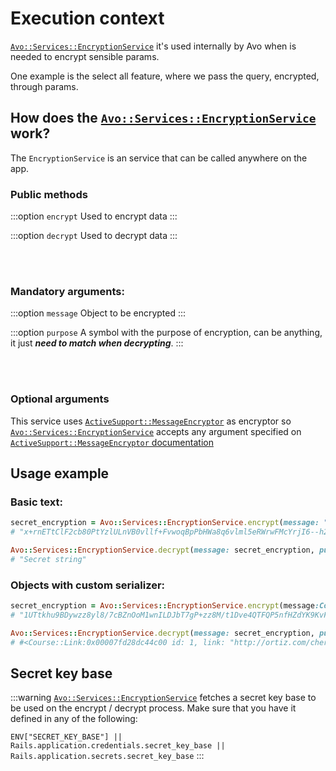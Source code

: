 # Execution context

[`Avo::Services::EncryptionService`](https://github.com/avo-hq/avo/blob/main/lib/avo/services/encryption_service.rb) it's used internally by Avo when is needed to encrypt sensible params.

One example is the select all feature, where we pass the query, encrypted, through params.

## How does the [`Avo::Services::EncryptionService`](https://github.com/avo-hq/avo/blob/main/lib/avo/services/encryption_service.rb) work?

The `EncryptionService` is an service that can be called anywhere on the app.

### Public methods

:::option `encrypt`
Used to encrypt data
:::

:::option `decrypt`
Used to decrypt data
:::

<br><br>

### Mandatory arguments:

:::option `message`
Object to be encrypted
:::

:::option `purpose`
A symbol with the purpose of encryption, can be anything, it just ***need to match when decrypting***.
:::

<br><br>

### Optional arguments
This service uses [`ActiveSupport::MessageEncryptor`](https://api.rubyonrails.org/v5.2.3/classes/ActiveSupport/MessageEncryptor.html) as encryptor so [`Avo::Services::EncryptionService`](https://github.com/avo-hq/avo/blob/main/lib/avo/services/encryption_service.rb) accepts any argument specified on [`ActiveSupport::MessageEncryptor` documentation](https://api.rubyonrails.org/v5.2.3/classes/ActiveSupport/MessageEncryptor.html)

## Usage example

### Basic text:
```ruby
secret_encryption = Avo::Services::EncryptionService.encrypt(message: "Secret string", purpose: :demo)
# "x+rnETtClF2cb80PtYzlULnVB0vllf+FvwoqBpPbHWa8q6vlml5eRWrwFMcYrjI6--h2MiT1P5ctTUjwfQ--k2WsIRknFVE53QwXADDDJw=="

Avo::Services::EncryptionService.decrypt(message: secret_encryption, purpose: :demo)
# "Secret string"
```

### Objects with custom serializer:
```ruby
secret_encryption = Avo::Services::EncryptionService.encrypt(message:Course::Link.first, purpose: :demo, serializer: Marshal)
# "1UTtkhu9BDywzz8yl8/7cBZnOoM1wnILDJbT7gP+zz8M/t1Dve4QTFQP5nfHZdYK9KvFDwkizm8DTHyNZdixDtCO/M7yNMlzL8Mry1RQ3AF0qhhTzFeqb5UqyQv/Cuq+NWvQ+GXv3gFckXaNqsFSX5yDccEpRDpyNkYT4MFxOa+8hVR4roebkNKB89lb73anBDTHsTAd37y2LFiv2YaiFguPQ/...

Avo::Services::EncryptionService.decrypt(message: secret_encryption, purpose: :demo, serializer: Marshal)
# #<Course::Link:0x00007fd28dc44c00 id: 1, link: "http://ortiz.com/cher_mohr", course_id: 1, created_at: Thu, 07 Dec 2023 11:05:13.779644000 UTC +00:00, updated_at: Thu, 07 Dec 2023 11:05:13.779644000 UTC +00:00, position: 1>
```

## Secret key base
:::warning
[`Avo::Services::EncryptionService`](https://github.com/avo-hq/avo/blob/main/lib/avo/services/encryption_service.rb) fetches a secret key base to be used on the encrypt / decrypt process. Make sure that you have it defined in any of the following:

`ENV["SECRET_KEY_BASE"] || Rails.application.credentials.secret_key_base || Rails.application.secrets.secret_key_base`
:::
